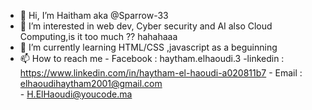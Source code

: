 - 👋 Hi, I’m Haitham aka  @Sparrow-33
- 👀 I’m interested in web dev, Cyber security and AI also Cloud Computing,is it too much ?? hahahaaa
- 🌱 I’m currently learning HTML/CSS ,javascript  as a beguinning
- 📫 How to reach me - Facebook : haytham.elhaoudi.3
                      -linkedin : https://www.linkedin.com/in/haytham-el-haoudi-a020811b7
                      - Email     : elhaoudihaytham2001@gmail.com\
                      -             H.ElHaoudi@youcode.ma

<!---
Sparrow-33/Sparrow-33 is a ✨ special ✨ repository because its `README.md` (this file) appears on your GitHub profile.
You can click the Preview link to take a look at your changes.
--->
